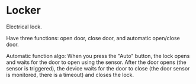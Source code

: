 # Locker

Electrical lock.

Have three functions: open door, close door, and automatic open/close door.

Automatic function algo:
When you press the "Auto" button, the lock opens and waits for the door to open using the sensor. 
After the door opens (the sensor is triggered), the device waits for the door to close 
(the door sensor is monitored, there is a timeout) and closes the lock.
